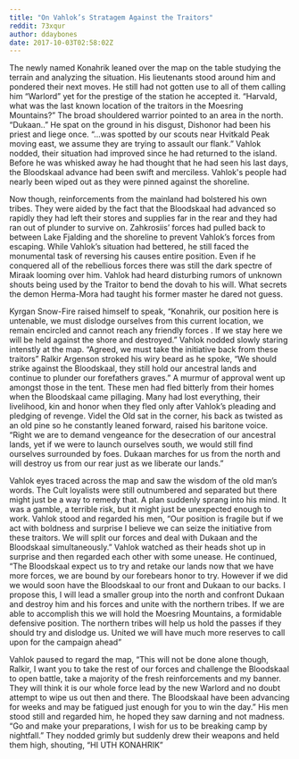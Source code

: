 ```yaml
---
title: "On Vahlok’s Stratagem Against the Traitors"
reddit: 73xqur
author: ddaybones
date: 2017-10-03T02:58:02Z
---
```


The newly named Konahrik leaned over the map on the table studying the terrain and analyzing the situation. His lieutenants stood around him and pondered their next moves. He still had not gotten use to all of them calling him “Warlord” yet for the prestige of the station he accepted it. “Harvald, what was the last known location of the traitors in the Moesring Mountains?” The broad shouldered warrior pointed to an area in the north. “Dukaan..” He spat on the ground in his disgust, Dishonor had been his priest and liege once. “...was spotted by our scouts near Hvitkald Peak moving east, we assume they are trying to assault our flank.” Vahlok nodded, their situation had improved since he had returned to the island. Before he was whisked away he had thought that he had seen his last days, the Bloodskaal advance had been swift and merciless. Vahlok's people had nearly been wiped out as they were pinned against the shoreline.
 
Now though, reinforcements from the mainland had bolstered his own tribes. They were aided by the fact that the Bloodskaal had advanced so rapidly they had left their stores and supplies far in the rear and they had ran out of plunder to survive on. Zahkrosiis’ forces had pulled back to between Lake Fjalding and the shoreline to prevent Vahlok’s forces from escaping. While Vahlok’s situation had bettered, he still faced the monumental task of reversing his causes entire position. Even if he conquered all of the rebellious forces there was still the dark spectre of Miraak looming over him. Vahlok had heard disturbing rumors of unknown shouts being used by the Traitor to bend the dovah to his will. What secrets the demon Herma-Mora had taught his former master he dared not guess. 

Kyrgan Snow-Fire raised himself to speak, “Konahrik, our position here is untenable, we must dislodge ourselves from this current location, we remain encircled and cannot reach any friendly forces . If we stay here we will be held against the shore and destroyed.” Vahlok nodded slowly staring intenstly at the map. “Agreed, we must take the initiative back from these traitors” Ralkir Argenson stroked his wiry beard as he spoke, “We should strike against the Bloodskaal, they still hold our ancestral lands and continue to plunder our forefathers graves.” A murmur of approval went up amongst those in the tent. These men had fled bitterly from their homes when the Bloodskaal came pillaging. Many had lost everything, their livelihood, kin and honor when they fled only after Vahlok’s pleading and pledging of revenge. Videl the Old sat in the corner, his back as twisted as an old pine so he constantly leaned forward, raised his baritone voice. “Right we are to demand vengeance for the desecration of our ancestral lands, yet if we were to launch ourselves south, we would still find ourselves surrounded by foes. Dukaan marches for us from the north and will destroy us from our rear just as we liberate our lands.” 

Vahlok eyes traced across the map and saw the wisdom of the old man’s words. The Cult loyalists were still outnumbered and separated but there might just be a way to remedy that. A plan suddenly sprang into his mind. It was a gamble, a terrible risk, but it might just be unexpected enough to work. Vahlok stood and regarded his men, “Our position is fragile but if we act with boldness and surprise I believe we can seize the initiative from these traitors. We will split our forces and deal with Dukaan and the Bloodskaal simultaneously.” Vahlok watched as their heads shot up in surprise and then regarded each other with some unease. He continued, “The Bloodskaal expect us to try and retake our lands now that we have more forces, we are bound by our forebears honor to try. However if we did we would soon have the Bloodskaal to our front and Dukaan to our backs. I propose this, I will lead a smaller group into the north and confront Dukaan and destroy him and his forces and unite with the northern tribes. If we are able to accomplish this we will hold the Moesring Mountains, a formidable defensive position. The northern tribes will help us hold the passes if they should try and dislodge us. United we will have much more reserves to call upon for the campaign ahead”

 Vahlok paused to regard the map, “This will not be done alone though, Ralkir, I want you to take the rest of our forces and challenge the Bloodskaal to open battle, take a majority of the fresh reinforcements and my banner. They will think it is our whole force lead by the new Warlord and no doubt attempt to wipe us out then and there. The Bloodskaal have been advancing for weeks and may be fatigued just enough for you to win the day.” His men stood still and regarded him, he hoped they saw darning and not madness. “Go and make your preparations, I wish for us to be breaking camp by nightfall.” They nodded grimly but suddenly drew their weapons and held them high, shouting, “HI UTH KONAHRIK”

